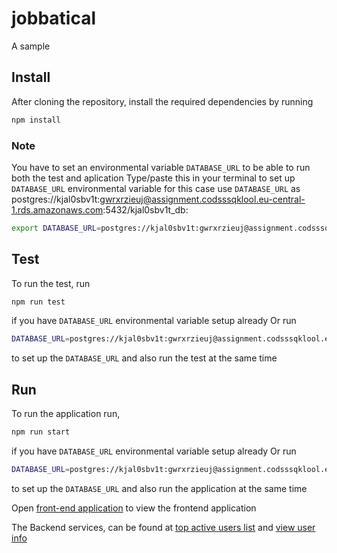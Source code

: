 # jobbatical
A sample 


## Install
 After cloning the repository, install the required dependencies by running
 ```sh
 npm install
 ```

### Note 

You have to set an environmental variable `DATABASE_URL` to be able to run both the test and aplication
Type/paste this in your terminal to set up `DATABASE_URL` environmental variable
for this case use `DATABASE_URL` as postgres://kjal0sbv1t:gwrxrzieuj@assignment.codsssqklool.eu-central-1.rds.amazonaws.com:5432/kjal0sbv1t_db:
```sh
export DATABASE_URL=postgres://kjal0sbv1t:gwrxrzieuj@assignment.codsssqklool.eu-central-1.rds.amazonaws.com:5432/kjal0sbv1t_db
```

## Test
To run the test, run
```sh
npm run test
```
if you have `DATABASE_URL` environmental variable setup already
Or run
```sh
DATABASE_URL=postgres://kjal0sbv1t:gwrxrzieuj@assignment.codsssqklool.eu-central-1.rds.amazonaws.com:5432/kjal0sbv1t_db npm run test
```
to set up the `DATABASE_URL` and also run the test at the same time

## Run 
To run the application run, 
```sh
npm run start
```
if you have  `DATABASE_URL` environmental variable setup already
Or run
```sh
DATABASE_URL=postgres://kjal0sbv1t:gwrxrzieuj@assignment.codsssqklool.eu-central-1.rds.amazonaws.com:5432/kjal0sbv1t_db npm run start
```
to set up the `DATABASE_URL` and also run the application at the same time

Open [front-end application](http://localhost:8080/) to view the frontend application

The Backend services, can be found at
[top active users list](http://localhost:8000/topActiveUsers?page=1&week=2015-01-21) 
and
[view user info](http://localhost:8000/users?user_id=2)

